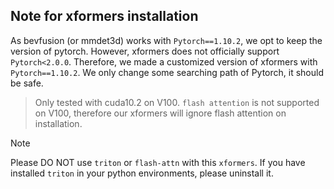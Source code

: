 ## Note for xformers installation

As bevfusion (or mmdet3d) works with `Pytorch==1.10.2`, we opt to keep the version of pytorch. However, xformers does not officially support `Pytorch<2.0.0`. Therefore, we made a customized version of xformers with `Pytorch==1.10.2`. We only change some searching path of Pytorch, it should be safe.

> Only tested with cuda10.2 on V100. `flash attention` is not supported on V100, therefore our xformers will ignore flash attention on installation.

> [!NOTE]  
> Please DO NOT use `triton` or `flash-attn` with this `xformers`. If you have installed `triton` in your python environments, please uninstall it.
